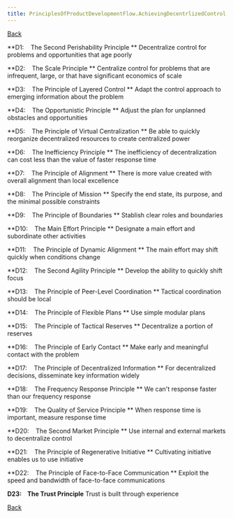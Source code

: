 ```yaml
---
title: PrinciplesOfProductDevelopmentFlow.AchievingDecentrlizedControl
---
```

[Back](PrinciplesOfProductDevelopmentFlow)

**D1:    The Second Perishability Principle **
Decentralize control for problems and opportunities that age poorly

**D2:    The Scale Principle **
Centralize control for problems that are infrequent, large, or that have significant economics of scale

**D3:    The Principle of Layered Control **
Adapt the control approach to emerging information about the problem

**D4:    The Opportunistic Principle **
Adjust the plan for unplanned obstacles and opportunities

**D5:    The Principle of Virtual Centralization **
Be able to quickly reorganize decentralized resources to create centralized power

**D6:    The Inefficiency Principle **
The inefficiency of decentralization can cost less than the value of faster response time

**D7:    The Principle of Alignment **
There is more value created with overall alignment than local excellence

**D8:    The Principle of Mission **
Specify the end state, its purpose, and the minimal possible constraints

**D9:    The Principle of Boundaries **
Stablish clear roles and boundaries

**D10:    The Main Effort Principle **
Designate a main effort and subordinate other activities

**D11:    The Principle of Dynamic Alignment **
The main effort may shift quickly when conditions change

**D12:    The Second Agility Principle **
Develop the ability to quickly shift focus

**D13:    The Principle of Peer-Level Coordination **
Tactical coordination should be local

**D14:    The Principle of Flexible Plans **
Use simple modular plans

**D15:    The Principle of Tactical Reserves **
Decentralize a portion of reserves

**D16:    The Principle of Early Contact **
Make early and meaningful contact with the problem

**D17:    The Principle of Decentralized Information **
For decentralized decisions, disseminate key information widely

**D18:    The Frequency Response Principle **
We can't response faster than our frequency response

**D19:    The Quality of Service Principle **
When response time is important, measure response time

**D20:    The Second Market Principle **
Use internal and external markets to decentralize control

**D21:    The Principle of Regenerative Initiative **
Cultivating initiative enables us to use initiative

**D22:    The Principle of Face-to-Face Communication **
Exploit the speed and bandwidth of face-to-face communications

**D23:    The Trust Principle**
Trust is built through experience


[Back](PrinciplesOfProductDevelopmentFlow)
